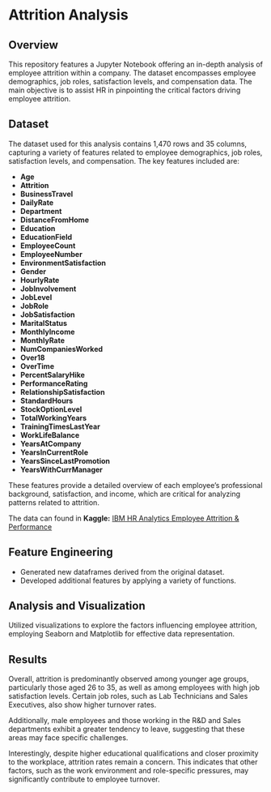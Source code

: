 # Attrition Analysis
## Overview
This repository features a Jupyter Notebook offering an in-depth analysis of employee attrition within a company. 
The dataset encompasses employee demographics, job roles, satisfaction levels, and compensation data. The main objective is to assist HR in pinpointing the critical factors driving employee attrition.
## Dataset
The dataset used for this analysis contains 1,470 rows and 35 columns, capturing a variety of features related to employee demographics, job roles, satisfaction levels, and compensation. The key features included are:

- **Age**
- **Attrition**
- **BusinessTravel**
- **DailyRate**
- **Department**
- **DistanceFromHome**
- **Education**
- **EducationField**
- **EmployeeCount**
- **EmployeeNumber**
- **EnvironmentSatisfaction**
- **Gender**
- **HourlyRate**
- **JobInvolvement**
- **JobLevel**
- **JobRole**
- **JobSatisfaction**
- **MaritalStatus**
- **MonthlyIncome**
- **MonthlyRate**
- **NumCompaniesWorked**
- **Over18**
- **OverTime**
- **PercentSalaryHike**
- **PerformanceRating**
- **RelationshipSatisfaction**
- **StandardHours**
- **StockOptionLevel**
- **TotalWorkingYears**
- **TrainingTimesLastYear**
- **WorkLifeBalance**
- **YearsAtCompany**
- **YearsInCurrentRole**
- **YearsSinceLastPromotion**
- **YearsWithCurrManager**

These features provide a detailed overview of each employee’s professional background, satisfaction, and income, which are critical for analyzing patterns related to attrition.

The data can found in **Kaggle:** [IBM HR Analytics Employee Attrition & Performance](https://www.kaggle.com/datasets/pavansubhasht/ibm-hr-analytics-attrition-dataset/data)

## Feature Engineering
- Generated new dataframes derived from the original dataset.  
- Developed additional features by applying a variety of functions.

## Analysis and Visualization
Utilized visualizations to explore the factors influencing employee attrition, employing Seaborn and Matplotlib for effective data representation.

## Results
Overall, attrition is predominantly observed among younger age groups, particularly those aged 26 to 35, as well as among employees with high job satisfaction levels. Certain job roles, such as Lab Technicians and Sales Executives, also show higher turnover rates.

Additionally, male employees and those working in the R&D and Sales departments exhibit a greater tendency to leave, suggesting that these areas may face specific challenges.

Interestingly, despite higher educational qualifications and closer proximity to the workplace, attrition rates remain a concern. This indicates that other factors, such as the work environment and role-specific pressures, may significantly contribute to employee turnover.

